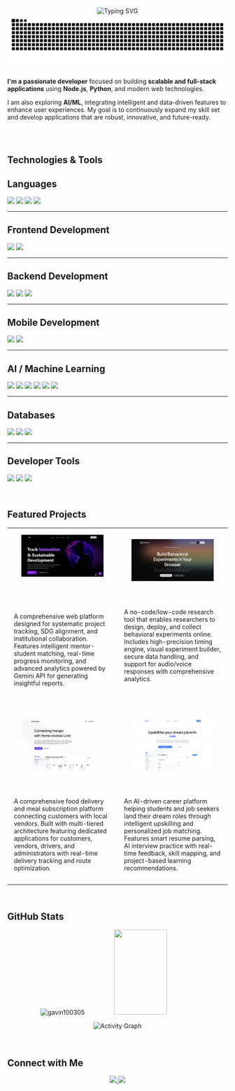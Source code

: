 
<div align="center">
  <img src="https://readme-typing-svg.herokuapp.com?font=Fira+Code&size=28&pause=1000&center=true&vCenter=true&width=500&lines=Hi+I'm+Gavin+Soares;Full+Stack+Developer;AI/ML+Developer" alt="Typing SVG" />
</div>
<picture>
  <source media="(prefers-color-scheme: dark)" srcset="https://raw.githubusercontent.com/gavin100305/gavin100305/manual-run-output/docker/github-contribution-grid-snake-dark.svg">
  <source media="(prefers-color-scheme: light)" srcset="https://raw.githubusercontent.com/gavin100305/gavin100305/manual-run-output/docker/github-contribution-grid-snake.svg">
  <img alt="GitHub Contribution Snake" src="https://raw.githubusercontent.com/gavin100305/gavin100305/manual-run-output/docker/github-contribution-grid-snake.svg" />
</picture>

<br />
<br />

<div align="left">

**I'm a passionate developer** focused on building **scalable and full-stack applications** using **Node.js**, **Python**, and modern web technologies.  

I am also exploring **AI/ML**, integrating intelligent and data-driven features to enhance user experiences. My goal is to continuously expand my skill set and develop applications that are robust, innovative, and future-ready.

</div>
<br />
<br />

## Technologies & Tools  
## Languages
<p align="left">
  <a href="https://www.python.org/"><img src="https://img.shields.io/badge/-Python-3776AB?style=for-the-badge&logo=python&logoColor=white" /></a>
  <a href="https://developer.mozilla.org/en-US/docs/Web/JavaScript"><img src="https://img.shields.io/badge/-JavaScript-F7DF1E?style=for-the-badge&logo=javascript&logoColor=black" /></a>
  <a href="https://www.w3.org/html/"><img src="https://img.shields.io/badge/-HTML-E34F26?style=for-the-badge&logo=html5&logoColor=white" /></a>
  <a href="https://www.w3.org/Style/CSS/Overview.en.html"><img src="https://img.shields.io/badge/-CSS-1572B6?style=for-the-badge&logo=css3&logoColor=white" /></a>
</p>

---

## Frontend Development
<p align="left">
  <a href="https://react.dev/"><img src="https://img.shields.io/badge/-React-61DAFB?style=for-the-badge&logo=react&logoColor=white" /></a>
  <a href="https://tailwindcss.com/"><img src="https://img.shields.io/badge/-TailwindCSS-38B2AC?style=for-the-badge&logo=tailwind-css&logoColor=white" /></a>
</p>

---

## Backend Development
<p align="left">
  <a href="https://nodejs.org/"><img src="https://img.shields.io/badge/-Node.js-339933?style=for-the-badge&logo=nodedotjs&logoColor=white" /></a>
  <a href="https://www.djangoproject.com/"><img src="https://img.shields.io/badge/-Django-092E20?style=for-the-badge&logo=django&logoColor=white" /></a>
  <a href="https://fastapi.tiangolo.com/"><img src="https://img.shields.io/badge/-FastAPI-009688?style=for-the-badge&logo=fastapi&logoColor=white" /></a>
</p>

---

## Mobile Development
<p align="left">
  <a href="https://reactnative.dev/"><img src="https://img.shields.io/badge/-React%20Native-61DAFB?style=for-the-badge&logo=react&logoColor=white" /></a>
  <a href="https://expo.dev/"><img src="https://img.shields.io/badge/-Expo-1B1F23?style=for-the-badge&logo=expo&logoColor=white" /></a>
</p>

---

## AI / Machine Learning
<p align="left">
  <a href="https://www.tensorflow.org/"><img src="https://img.shields.io/badge/-TensorFlow-FF6F00?style=for-the-badge&logo=tensorflow&logoColor=white" /></a>
  <a href="https://pytorch.org/"><img src="https://img.shields.io/badge/-PyTorch-EE4C2C?style=for-the-badge&logo=pytorch&logoColor=white" /></a>
  <a href="https://scikit-learn.org/"><img src="https://img.shields.io/badge/-Scikit--Learn-F7931E?style=for-the-badge&logo=scikitlearn&logoColor=white" /></a>
  <a href="https://numpy.org/"><img src="https://img.shields.io/badge/-NumPy-013243?style=for-the-badge&logo=numpy&logoColor=white" /></a>
  <a href="https://pandas.pydata.org/"><img src="https://img.shields.io/badge/-Pandas-150458?style=for-the-badge&logo=pandas&logoColor=white" /></a>
  <a href="https://jupyter.org/"><img src="https://img.shields.io/badge/-Jupyter-F37626?style=for-the-badge&logo=jupyter&logoColor=white" /></a>
</p>

---

## Databases
<p align="left">
  <a href="https://www.postgresql.org/"><img src="https://img.shields.io/badge/-PostgreSQL-4169E1?style=for-the-badge&logo=postgresql&logoColor=white" /></a>
  <a href="https://www.mongodb.com/"><img src="https://img.shields.io/badge/-MongoDB-47A248?style=for-the-badge&logo=mongodb&logoColor=white" /></a>
  <a href="https://en.wikipedia.org/wiki/SQL"><img src="https://img.shields.io/badge/-SQL-4479A1?style=for-the-badge&logo=postgresql&logoColor=white" /></a>
</p>

---

## Developer Tools
<p align="left">
  <a href="https://firebase.google.com/"><img src="https://img.shields.io/badge/-Firebase-FFCA28?style=for-the-badge&logo=firebase&logoColor=black" /></a>
  <a href="https://www.docker.com/"><img src="https://img.shields.io/badge/-Docker-2496ED?style=for-the-badge&logo=docker&logoColor=white" /></a>
  <a href="https://git-scm.com/"><img src="https://img.shields.io/badge/-Git-F05032?style=for-the-badge&logo=git&logoColor=white" /></a>
</p>

<br />

## Featured Projects

<table>
  <tr>
    <td width="50%" style="padding: 15px; text-align: center;">
      <a href="https://github.com/gavin100305/TISD-Website">
        <img src="public/TISD-Website.png" alt="TISD Website" width="85%"/>
      </a>
      <h3><a href="https://github.com/gavin100305/TISD-Website" style="color: white; text-decoration: none;">TISD - Tracking Innovation & Sustainable Development</a></h3>
      <p align="left">A comprehensive web platform designed for systematic project tracking, SDG alignment, and institutional collaboration. Features intelligent mentor-student matching, real-time progress monitoring, and advanced analytics powered by Gemini API for generating insightful reports.</p>
    </td>
    <td width="50%" style="padding: 15px; text-align: center;">
      <a href="https://github.com/gavin100305/Neurolytics">
        <img src="public/Neurolytics.png" alt="Neurolytics" width="85%"/>
      </a>
      <h3><a href="https://github.com/gavin100305/Neurolytics" style="color: white; text-decoration: none;">Neurolytics</a></h3>
      <p align="left">A no-code/low-code research tool that enables researchers to design, deploy, and collect behavioral experiments online. Includes high-precision timing engine, visual experiment builder, secure data handling, and support for audio/voice responses with comprehensive analytics.</p>
    </td>
  </tr>
  <tr style="height: 30px;">
    <td colspan="2"></td>
  </tr>
  <tr>
    <td width="50%" style="padding: 15px; text-align: center;">
      <a href="https://github.com/gavin100305/BitNBuild-25_TeamCotton">
        <img src="public/NourishNet.png" alt="NourishNet" width="85%"/>
      </a>
      <h3><a href="https://github.com/gavin100305/BitNBuild-25_TeamCotton" style="color: white; text-decoration: none;">NourishNet</a></h3>
      <p align="left">A comprehensive food delivery and meal subscription platform connecting customers with local vendors. Built with multi-tiered architecture featuring dedicated applications for customers, vendors, drivers, and administrators with real-time delivery tracking and route optimization.</p>
    </td>
    <td width="50%" style="padding: 15px; text-align: center;">
      <a href="https://github.com/gavin100305/Zenith">
        <img src="public/Zenith.png" alt="Zenith" width="85%"/>
      </a>
      <h3><a href="https://github.com/gavin100305/Zenith" style="color: white; text-decoration: none;">Zenith</a></h3>
      <p align="left">An AI-driven career platform helping students and job seekers land their dream roles through intelligent upskilling and personalized job matching. Features smart resume parsing, AI interview practice with real-time feedback, skill mapping, and project-based learning recommendations.</p>
    </td>
  </tr>
</table>

<br />

## GitHub Stats  

<p align="center">
  <img src="https://github-readme-stats.vercel.app/api?username=gavin100305&show_icons=true&theme=dark" alt="gavin100305" width="49%" />
  <img src="https://github-readme-stats-sigma-five.vercel.app/api/top-langs/?username=gavin100305&layout=compact&theme=dark&langs_count=6" width="49%" height="195px"/>
</p>

<div align="center">
  <img src="https://github-readme-activity-graph.vercel.app/graph?username=gavin100305&theme=react-dark&hide_border=true&area=true" alt="Activity Graph"/>
</div>

<br />
<br />

## Connect with Me  
<p align="center">
  <a href="https://www.linkedin.com/in/gavin-soares-a2a54728b/">
    <img src="https://img.shields.io/badge/-LinkedIn-0077B5?style=for-the-badge&logo=linkedin&logoColor=white" />
  </a>
  <a href="mailto:gavinsoares200510@gmail.com">
    <img src="https://img.shields.io/badge/-Email-D14836?style=for-the-badge&logo=gmail&logoColor=white" />
  </a>
</p>
